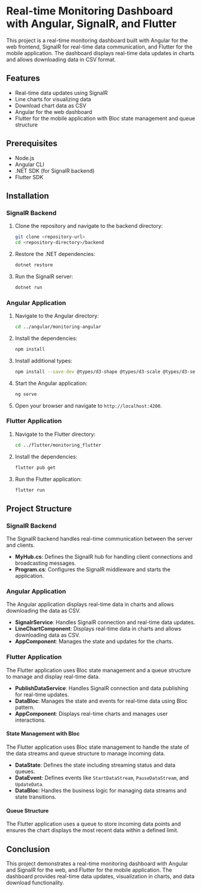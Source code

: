 # Real-time Monitoring Dashboard with Angular, SignalR, and Flutter

This project is a real-time monitoring dashboard built with Angular for the web frontend, SignalR for real-time data communication, and Flutter for the mobile application. The dashboard displays real-time data updates in charts and allows downloading data in CSV format.

## Features

- Real-time data updates using SignalR
- Line charts for visualizing data
- Download chart data as CSV
- Angular for the web dashboard
- Flutter for the mobile application with Bloc state management and queue structure

## Prerequisites

- Node.js
- Angular CLI
- .NET SDK (for SignalR backend)
- Flutter SDK

## Installation

### SignalR Backend

1. Clone the repository and navigate to the backend directory:

    ```sh
    git clone <repository-url>
    cd <repository-directory>/backend
    ```

2. Restore the .NET dependencies:

    ```sh
    dotnet restore
    ```

3. Run the SignalR server:

    ```sh
    dotnet run
    ```

### Angular Application

1. Navigate to the Angular directory:

    ```sh
    cd ../angular/monitoring-angular
    ```

2. Install the dependencies:

    ```sh
    npm install
    ```

3. Install additional types:

    ```sh
    npm install --save-dev @types/d3-shape @types/d3-scale @types/d3-selection
    ```

4. Start the Angular application:

    ```sh
    ng serve
    ```

5. Open your browser and navigate to `http://localhost:4200`.

### Flutter Application

1. Navigate to the Flutter directory:

    ```sh
    cd ../flutter/monitoring_flutter
    ```

2. Install the dependencies:

    ```sh
    flutter pub get
    ```

3. Run the Flutter application:

    ```sh
    flutter run
    ```

## Project Structure

### SignalR Backend

The SignalR backend handles real-time communication between the server and clients.

- **MyHub.cs**: Defines the SignalR hub for handling client connections and broadcasting messages.
- **Program.cs**: Configures the SignalR middleware and starts the application.

### Angular Application

The Angular application displays real-time data in charts and allows downloading the data as CSV.

- **SignalrService**: Handles SignalR connection and real-time data updates.
- **LineChartComponent**: Displays real-time data in charts and allows downloading data as CSV.
- **AppComponent**: Manages the state and updates for the charts.

### Flutter Application

The Flutter application uses Bloc state management and a queue structure to manage and display real-time data.

- **PublishDataService**: Handles SignalR connection and data publishing for real-time updates.
- **DataBloc**: Manages the state and events for real-time data using Bloc pattern.
- **AppComponent**: Displays real-time charts and manages user interactions.

#### State Management with Bloc

The Flutter application uses Bloc state management to handle the state of the data streams and queue structure to manage incoming data.

- **DataState**: Defines the state including streaming status and data queues.
- **DataEvent**: Defines events like `StartDataStream`, `PauseDataStream`, and `UpdateData`.
- **DataBloc**: Handles the business logic for managing data streams and state transitions.

#### Queue Structure

The Flutter application uses a queue to store incoming data points and ensures the chart displays the most recent data within a defined limit.

## Conclusion

This project demonstrates a real-time monitoring dashboard with Angular and SignalR for the web, and Flutter for the mobile application. The dashboard provides real-time data updates, visualization in charts, and data download functionality.

